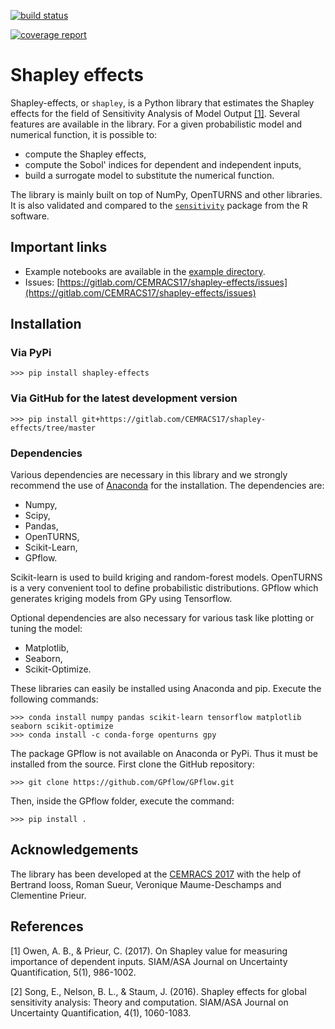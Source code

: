 [![build status](https://gitlab.com/CEMRACS17/shapley-effects/badges/master/build.svg)](https://gitlab.com/CEMRACS17/shapley-effects/commits/master)

[![coverage report](https://gitlab.com/CEMRACS17/shapley-effects/badges/master/coverage.svg)](https://gitlab.com/CEMRACS17/shapley-effects/commits/master)

# Shapley effects

Shapley-effects, or `shapley`, is a Python library that estimates the Shapley effects for the field of Sensitivity Analysis of Model Output [[1]](http://epubs.siam.org/doi/pdf/10.1137/16M1097717). Several features are available in the library. For a given probabilistic model and numerical function, it is possible to:

- compute the Shapley effects,
- compute the Sobol' indices for dependent and independent inputs,
- build a surrogate model to substitute the numerical function.

The library is mainly built on top of NumPy, OpenTURNS and other libraries. It is also validated and compared to the [`sensitivity`](https://github.com/cran/sensitivity/) package from the R software. 

## Important links

- Example notebooks are available in the [example directory](https://gitlab.com/CEMRACS17/shapley-effects/tree/dev/examples).
- Issues: [https://gitlab.com/CEMRACS17/shapley-effects/issues](https://gitlab.com/CEMRACS17/shapley-effects/issues)

## Installation

### Via PyPi

```
>>> pip install shapley-effects
```

### Via GitHub for the latest development version

```
>>> pip install git+https://gitlab.com/CEMRACS17/shapley-effects/tree/master
```

### Dependencies

Various dependencies are necessary in this library and we strongly recommend the use of [Anaconda](https://anaconda.org/) for the installation. The dependencies are:

- Numpy,
- Scipy,
- Pandas,
- OpenTURNS,
- Scikit-Learn,
- GPflow.

Scikit-learn is used to build kriging and random-forest models. OpenTURNS is a very convenient tool to define probabilistic distributions. GPflow which generates kriging models from GPy using Tensorflow.

Optional dependencies are also necessary for various task like plotting or tuning the model:

- Matplotlib,
- Seaborn,
- Scikit-Optimize.

These libraries can easily be installed using Anaconda and pip. Execute the following commands:

```
>>> conda install numpy pandas scikit-learn tensorflow matplotlib seaborn scikit-optimize
>>> conda install -c conda-forge openturns gpy
```

The package GPflow is not available on Anaconda or PyPi. Thus it must be installed from the source. First clone the GitHub repository:

```
>>> git clone https://github.com/GPflow/GPflow.git
```

Then, inside the GPflow folder, execute the command:

```
>>> pip install .
```

## Acknowledgements

The library has been developed at the [CEMRACS 2017](http://smai.emath.fr/cemracs/cemracs17/) with the help of Bertrand Iooss, Roman Sueur, Veronique Maume-Deschamps and Clementine Prieur.

## References

[1] Owen, A. B., & Prieur, C. (2017). On Shapley value for measuring importance of dependent inputs. SIAM/ASA Journal on Uncertainty Quantification, 5(1), 986-1002.

[2] Song, E., Nelson, B. L., & Staum, J. (2016). Shapley effects for global sensitivity analysis: Theory and computation. SIAM/ASA Journal on Uncertainty Quantification, 4(1), 1060-1083.
